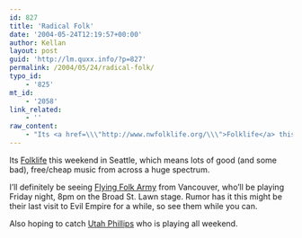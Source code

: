 ```yaml
---
id: 827
title: 'Radical Folk'
date: '2004-05-24T12:19:57+00:00'
author: Kellan
layout: post
guid: 'http://lm.quxx.info/?p=827'
permalink: /2004/05/24/radical-folk/
typo_id:
    - '825'
mt_id:
    - '2058'
link_related:
    - ''
raw_content:
    - "Its <a href=\\\"http://www.nwfolklife.org/\\\">Folklife</a> this weekend in Seattle, which means lots of good (and some bad), free/cheap music from across a huge spectrum.\n\nI\\'ll definitely be seeing <a href=\\\"http://www.flyingfolk.ca/\\\">Flying Folk Army</a> from Vancouver, who\\'ll be playing Friday night, 8pm on the Broad St. Lawn stage.  Rumor has it this might be their last visit to Evil Empire for a while, so see them while you can.\n\nAlso hoping to catch <a href=\\\"http://www.utahphillips.org/\\\">Utah Phillips</a> who is playing all weekend."
---
```


Its [Folklife](http://www.nwfolklife.org/) this weekend in Seattle, which means lots of good (and some bad), free/cheap music from across a huge spectrum.

I’ll definitely be seeing [Flying Folk Army](http://www.flyingfolk.ca/) from Vancouver, who’ll be playing Friday night, 8pm on the Broad St. Lawn stage. Rumor has it this might be their last visit to Evil Empire for a while, so see them while you can.

Also hoping to catch [Utah Phillips](http://www.utahphillips.org/) who is playing all weekend.